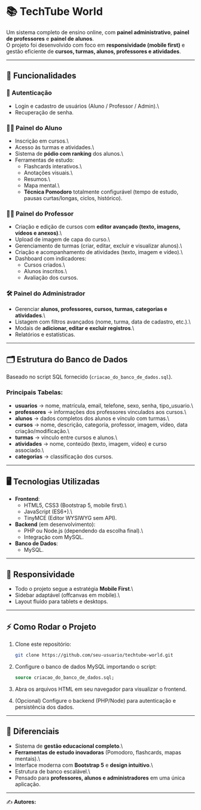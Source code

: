 # 📚 TechTube World

Um sistema completo de ensino online, com **painel administrativo**,
**painel de professores** e **painel de alunos**.\
O projeto foi desenvolvido com foco em **responsividade (mobile first)**
e gestão eficiente de **cursos, turmas, alunos, professores e
atividades**.

------------------------------------------------------------------------

## 🚀 Funcionalidades

### 🔑 Autenticação

-   Login e cadastro de usuários (Aluno / Professor / Admin).\
-   Recuperação de senha.

### 👨‍🎓 Painel do Aluno

-   Inscrição em cursos.\
-   Acesso às turmas e atividades.\
-   Sistema de **pódio com ranking** dos alunos.\
-   Ferramentas de estudo:
    -   Flashcards interativos.\
    -   Anotações visuais.\
    -   Resumos.\
    -   Mapa mental.\
    -   **Técnica Pomodoro** totalmente configurável (tempo de estudo,
        pausas curtas/longas, ciclos, histórico).

### 👨‍🏫 Painel do Professor

-   Criação e edição de cursos com **editor avançado (texto, imagens,
    vídeos e anexos)**.\
-   Upload de imagem de capa do curso.\
-   Gerenciamento de turmas (criar, editar, excluir e visualizar
    alunos).\
-   Criação e acompanhamento de atividades (texto, imagem e vídeo).\
-   Dashboard com indicadores:
    -   Cursos criados.\
    -   Alunos inscritos.\
    -   Avaliação dos cursos.

### 🛠 Painel do Administrador

-   Gerenciar **alunos, professores, cursos, turmas, categorias e
    atividades**.\
-   Listagem com filtros avançados (nome, turma, data de cadastro,
    etc.).\
-   Modais de **adicionar, editar e excluir registros**.\
-   Relatórios e estatísticas.

------------------------------------------------------------------------

## 🗂 Estrutura do Banco de Dados

Baseado no script SQL fornecido (`criacao_do_banco_de_dados.sql`).

### Principais Tabelas:

-   **usuarios** → nome, matrícula, email, telefone, sexo, senha,
    tipo_usuario.\
-   **professores** → informações dos professores vinculados aos
    cursos.\
-   **alunos** → dados completos dos alunos e vínculo com turmas.\
-   **cursos** → nome, descrição, categoria, professor, imagem, vídeo,
    data criação/modificação.\
-   **turmas** → vínculo entre cursos e alunos.\
-   **atividades** → nome, conteúdo (texto, imagem, vídeo) e curso
    associado.\
-   **categorias** → classificação dos cursos.

------------------------------------------------------------------------

## 🖥 Tecnologias Utilizadas

-   **Frontend**:
    -   HTML5, CSS3 (Bootstrap 5, mobile first).\
    -   JavaScript (ES6+).\
    -   TinyMCE (Editor WYSIWYG sem API).
-   **Backend** (em desenvolvimento):
    -   PHP ou Node.js (dependendo da escolha final).\
    -   Integração com MySQL.
-   **Banco de Dados**:
    -   MySQL.

------------------------------------------------------------------------

## 📲 Responsividade

-   Todo o projeto segue a estratégia **Mobile First**.\
-   Sidebar adaptável (offcanvas em mobile).\
-   Layout fluído para tablets e desktops.

------------------------------------------------------------------------

## ⚡ Como Rodar o Projeto

1.  Clone este repositório:

    ``` bash
    git clone https://github.com/seu-usuario/techtube-world.git
    ```

2.  Configure o banco de dados MySQL importando o script:

    ``` sql
    source criacao_do_banco_de_dados.sql;
    ```

3.  Abra os arquivos HTML em seu navegador para visualizar o frontend.

4.  (Opcional) Configure o backend (PHP/Node) para autenticação e
    persistência dos dados.

------------------------------------------------------------------------

## 🎯 Diferenciais

-   Sistema de **gestão educacional completo**.\
-   **Ferramentas de estudo inovadoras** (Pomodoro, flashcards, mapas
    mentais).\
-   Interface moderna com **Bootstrap 5** e **design intuitivo**.\
-   Estrutura de banco escalável.\
-   Pensado para **professores, alunos e administradores** em uma única
    aplicação.

------------------------------------------------------------------------

✍️ **Autores:**
